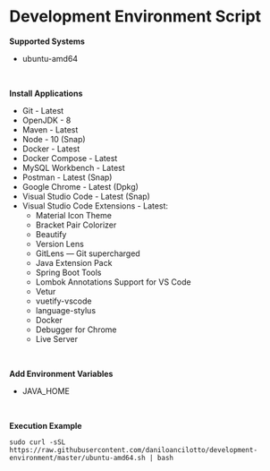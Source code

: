 # Development Environment Script

**Supported Systems**
* ubuntu-amd64

<br/>

**Install Applications**
* Git - Latest
* OpenJDK - 8
* Maven - Latest
* Node - 10 (Snap)
* Docker - Latest
* Docker Compose - Latest
* MySQL Workbench - Latest
* Postman - Latest (Snap)
* Google Chrome - Latest (Dpkg)
* Visual Studio Code - Latest (Snap)
* Visual Studio Code Extensions - Latest:
  * Material Icon Theme
  * Bracket Pair Colorizer
  * Beautify
  * Version Lens
  * GitLens — Git supercharged
  * Java Extension Pack
  * Spring Boot Tools
  * Lombok Annotations Support for VS Code
  * Vetur
  * vuetify-vscode
  * language-stylus
  * Docker
  * Debugger for Chrome
  * Live Server

<br/>

**Add Environment Variables**
* JAVA_HOME

<br/>

**Execution Example**
```shell
sudo curl -sSL https://raw.githubusercontent.com/daniloancilotto/development-environment/master/ubuntu-amd64.sh | bash
```
